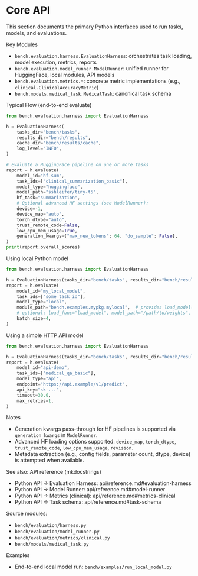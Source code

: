 # Core API

This section documents the primary Python interfaces used to run tasks, models, and evaluations.

Key Modules
- `bench.evaluation.harness.EvaluationHarness`: orchestrates task loading, model execution, metrics, reports
- `bench.evaluation.model_runner.ModelRunner`: unified runner for HuggingFace, local modules, API models
- `bench.evaluation.metrics.*`: concrete metric implementations (e.g., `clinical.ClinicalAccuracyMetric`)
- `bench.models.medical_task.MedicalTask`: canonical task schema

Typical Flow (end-to-end evaluate)
```python
from bench.evaluation.harness import EvaluationHarness

h = EvaluationHarness(
    tasks_dir="bench/tasks",
    results_dir="bench/results",
    cache_dir="bench/results/cache",
    log_level="INFO",
)

# Evaluate a HuggingFace pipeline on one or more tasks
report = h.evaluate(
    model_id="hf-sum",
    task_ids=["clinical_summarization_basic"],
    model_type="huggingface",
    model_path="sshleifer/tiny-t5",
    hf_task="summarization",
    # Optional advanced HF settings (see ModelRunner):
    device=-1,
    device_map="auto",
    torch_dtype="auto",
    trust_remote_code=False,
    low_cpu_mem_usage=True,
    generation_kwargs={"max_new_tokens": 64, "do_sample": False},
)
print(report.overall_scores)
```

Using local Python model
```python
from bench.evaluation.harness import EvaluationHarness

h = EvaluationHarness(tasks_dir="bench/tasks", results_dir="bench/results")
report = h.evaluate(
    model_id="my_local_model",
    task_ids=["some_task_id"],
    model_type="local",
    module_path="bench.examples.mypkg.mylocal",  # provides load_model()
    # optional: load_func="load_model", model_path="/path/to/weights",
    batch_size=4,
)
```

Using a simple HTTP API model
```python
from bench.evaluation.harness import EvaluationHarness

h = EvaluationHarness(tasks_dir="bench/tasks", results_dir="bench/results")
report = h.evaluate(
    model_id="api-demo",
    task_ids=["medical_qa_basic"],
    model_type="api",
    endpoint="https://api.example/v1/predict",
    api_key="sk-...",
    timeout=30.0,
    max_retries=1,
)
```

Notes
- Generation kwargs pass-through for HF pipelines is supported via `generation_kwargs` in `ModelRunner`.
- Advanced HF loading options supported: `device_map`, `torch_dtype`, `trust_remote_code`, `low_cpu_mem_usage`, `revision`.
- Metadata extraction (e.g., config fields, parameter count, dtype, device) is attempted when available.

See also: API reference (mkdocstrings)
- Python API → Evaluation Harness: api/reference.md#evaluation-harness
- Python API → Model Runner: api/reference.md#model-runner
- Python API → Metrics (clinical): api/reference.md#metrics-clinical
- Python API → Task schema: api/reference.md#task-schema

Source modules:
- `bench/evaluation/harness.py`
- `bench/evaluation/model_runner.py`
- `bench/evaluation/metrics/clinical.py`
- `bench/models/medical_task.py`

Examples
- End-to-end local model run: `bench/examples/run_local_model.py`
